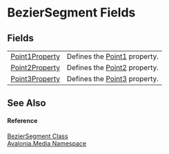 # BezierSegment Fields




## Fields
<table>
<tr>
<td><a href="F_Avalonia_Media_BezierSegment_Point1Property">Point1Property</a></td>
<td>Defines the <a href="P_Avalonia_Media_BezierSegment_Point1">Point1</a> property.</td>
</tr>
<tr>
<td><a href="F_Avalonia_Media_BezierSegment_Point2Property">Point2Property</a></td>
<td>Defines the <a href="P_Avalonia_Media_BezierSegment_Point2">Point2</a> property.</td>
</tr>
<tr>
<td><a href="F_Avalonia_Media_BezierSegment_Point3Property">Point3Property</a></td>
<td>Defines the <a href="P_Avalonia_Media_BezierSegment_Point3">Point3</a> property.</td>
</tr>
</table>

## See Also


#### Reference
<a href="T_Avalonia_Media_BezierSegment">BezierSegment Class</a>  
<a href="N_Avalonia_Media">Avalonia.Media Namespace</a>  

